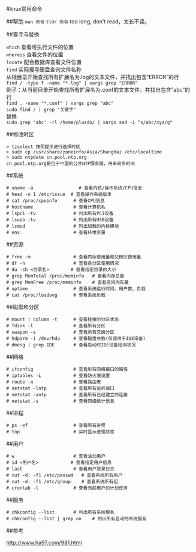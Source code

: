 #linux常用命令

##帮助
`man 命令`
`tldr 命令` too long, don't read，太长不读。

##查寻与替换

`which` 查看可执行文件的位置  
`whereis` 查看文件的位置  
`locate` 配合数据库查看文件位置  
`find` 实际搜寻硬盘查询文件名称  
从根目录开始查找所有扩展名为.log的文本文件，并找出包含”ERROR”的行  
` find / -type f -name "*.log" | xargs grep "ERROR" `  
例子：从当前目录开始查找所有扩展名为.conf的文本文件，并找出包含”abc”的行  
` find . -name "*.conf" | xargs grep "abc" `  
` sudo find / | grep "关键字" `  
替换  
 ` sudo grep 'abc' -rl /home/plusdo/ | xargs sed -i "s/abc/xyz/g" ` 



##修改时区
```
> tzselect 按照提示进行选择时区  
> sudo cp /usr/share/zoneinfo/Asia/ShangHai /etc/localtime  
> sudo ntpdate cn.pool.ntp.org   
cn.pool.ntp.org是位于中国的公共NTP服务器，用来同步时间  
```

##系统
```
# uname -a                 # 查看内核/操作系统/CPU信息
# head -n 1 /etc/issue  # 查看操作系统版本
# cat /proc/cpuinfo      # 查看CPU信息
# hostname               # 查看计算机名
# lspci -tv              # 列出所有PCI设备
# lsusb -tv              # 列出所有USB设备
# lsmod                  # 列出加载的内核模块
# env                    # 查看环境变量
```
##资源
```
# free -m                # 查看内存使用量和交换区使用量
# df -h                  # 查看各分区使用情况
# du -sh <目录名>        # 查看指定目录的大小
# grep MemTotal /proc/meminfo   # 查看内存总量
# grep MemFree /proc/meminfo    # 查看空闲内存量
# uptime                 # 查看系统运行时间、用户数、负载
# cat /proc/loadavg      # 查看系统负载
```
##磁盘和分区
```
# mount | column -t      # 查看挂接的分区状态
# fdisk -l               # 查看所有分区
# swapon -s              # 查看所有交换分区
# hdparm -i /dev/hda     # 查看磁盘参数(仅适用于IDE设备)
# dmesg | grep IDE       # 查看启动时IDE设备检测状况
```
##网络
```
# ifconfig               # 查看所有网络接口的属性
# iptables -L            # 查看防火墙设置
# route -n               # 查看路由表
# netstat -lntp          # 查看所有监听端口
# netstat -antp          # 查看所有已经建立的连接
# netstat -s             # 查看网络统计信息
```
##进程
```
# ps -ef                 # 查看所有进程
# top                    # 实时显示进程状态
```
##用户
```
# w                      # 查看活动用户
# id <用户名>            # 查看指定用户信息
# last                   # 查看用户登录日志
# cut -d: -f1 /etc/passwd   # 查看系统所有用户
# cut -d: -f1 /etc/group    # 查看系统所有组
# crontab -l             # 查看当前用户的计划任务
```
##服务
```
# chkconfig --list       # 列出所有系统服务
# chkconfig --list | grep on    # 列出所有启动的系统服务
```



##参考 

http://www.ha97.com/981.html
